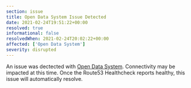 ```yaml
---
section: issue
title: Open Data System Issue Detected
date: 2021-02-24T19:51:22+00:00
resolved: true
informational: false
resolvedWhen: 2021-02-24T20:02:22+00:00
affected: ['Open Data System']
severity: disrupted
---
```

An issue was dectected with [Open Data System](https://data.sba.gov).  Connectivity may be impacted at this time.  Once the Route53 Healthcheck reports healthy, this issue will automatically resolve.
